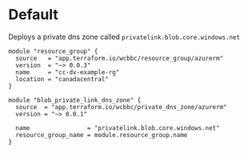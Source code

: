 # Default

Deploys a private dns zone called `privatelink.blob.core.windows.net`

```hcl
module "resource_group" {
  source   = "app.terraform.io/wcbbc/resource_group/azurerm"
  version  = "~> 0.0.3"
  name     = "cc-dv-example-rg"
  location = "canadacentral"
}

module "blob_private_link_dns_zone" {
  source  = "app.terraform.io/wcbbc/private_dns_zone/azurerm"
  version = "~> 0.0.1"

  name                = "privatelink.blob.core.windows.net"
  resource_group_name = module.resource_group.name
}

```
